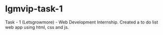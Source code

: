 # lgmvip-task-1
Task - 1 (Letsgrowmore) - Web Development Internship.   Created a to do list web app using html, css and js.
